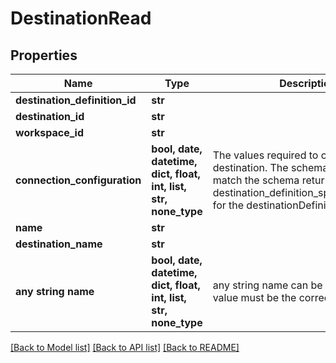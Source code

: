 # DestinationRead


## Properties
Name | Type | Description | Notes
------------ | ------------- | ------------- | -------------
**destination_definition_id** | **str** |  | 
**destination_id** | **str** |  | 
**workspace_id** | **str** |  | 
**connection_configuration** | **bool, date, datetime, dict, float, int, list, str, none_type** | The values required to configure the destination. The schema for this must match the schema return by destination_definition_specifications/get for the destinationDefinition. | 
**name** | **str** |  | 
**destination_name** | **str** |  | 
**any string name** | **bool, date, datetime, dict, float, int, list, str, none_type** | any string name can be used but the value must be the correct type | [optional]

[[Back to Model list]](../README.md#documentation-for-models) [[Back to API list]](../README.md#documentation-for-api-endpoints) [[Back to README]](../README.md)


